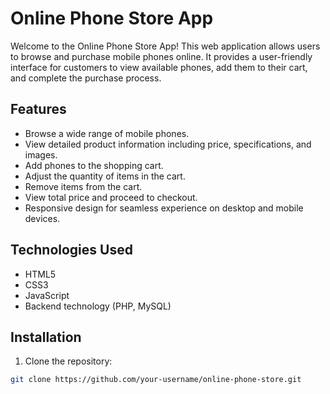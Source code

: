 # Online Phone Store App

Welcome to the Online Phone Store App! This web application allows users to browse and purchase mobile phones online. It provides a user-friendly interface for customers to view available phones, add them to their cart, and complete the purchase process.

## Features

- Browse a wide range of mobile phones.
- View detailed product information including price, specifications, and images.
- Add phones to the shopping cart.
- Adjust the quantity of items in the cart.
- Remove items from the cart.
- View total price and proceed to checkout.
- Responsive design for seamless experience on desktop and mobile devices.

## Technologies Used

- HTML5
- CSS3
- JavaScript
- Backend technology (PHP, MySQL)

## Installation

1. Clone the repository:

```bash
git clone https://github.com/your-username/online-phone-store.git
